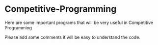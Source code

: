 # Competitive-Programming


Here are some important programs that will be very useful in Competitive Programming

Please add some comments it will be easy to understand the code.

